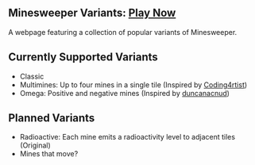 ## Minesweeper Variants: [Play Now](https://osutaiko.github.io/index.html) ##
A webpage featuring a collection of popular variants of Minesweeper.

## Currently Supported Variants ##
- Classic
- Multimines: Up to four mines in a single tile (Inspired by [Coding4rtist](https://coding4rtist.itch.io/minesweeper-reborn))
- Omega: Positive and negative mines (Inspired by [duncanacnud](https://duncanacnud.itch.io/omegasweeper))

## Planned Variants ##
- Radioactive: Each mine emits a radioactivity level to adjacent tiles (Original)
- Mines that move?
